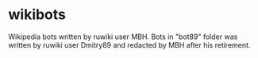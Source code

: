 # wikibots
Wikipedia bots written by ruwiki user MBH.
Bots in "bot89" folder was written by ruwiki user Dmitry89 and redacted by MBH after his retirement.
